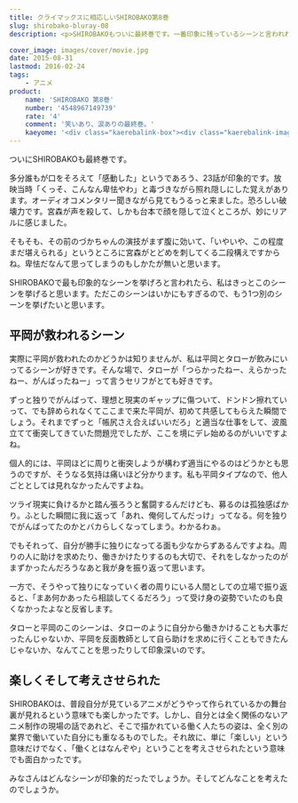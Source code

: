 ```yaml
---
title: クライマックスに相応しいSHIROBAKO第8巻
slug: shirobako-bluray-08
description: <p>SHIROBAKOもついに最終巻です。一番印象に残っているシーンと言われれば多くの人が挙げるであろう23話のラストシーン。私も例外ではありません。最終巻は物語のクライマックスとして笑いあり・涙ありの見どころ盛りだくさんですね。</p>

cover_image: images/cover/movie.jpg
date: 2015-08-31
lastmod: 2016-02-24
tags: 
    - アニメ
product:
    name: 'SHIROBAKO 第8巻'
    number: '4548967149739'
    rate: '4'
    comment: '笑いあり、涙ありの最終巻。'
    kaeyome: '<div class="kaerebalink-box"><div class="kaerebalink-image"><a href="http://www.amazon.co.jp/exec/obidos/ASIN/B00OJXVWOC/illusionspace-22/ref=nosim/" target="_blank" rel="nofollow" ><img src="http://ecx.images-amazon.com/images/I/51ZpVgeWfbL._SL160_.jpg" style="border: none;" /></a></div><div class="kaerebalink-info"><div class="kaerebalink-name"><a href="http://www.amazon.co.jp/exec/obidos/ASIN/B00OJXVWOC/illusionspace-22/ref=nosim/" target="_blank" rel="nofollow" >SHIROBAKO 第8巻 (初回生産限定版) [Blu-ray]</a><div class="kaerebalink-powered-date">posted with <a href="http://kaereba.com" rel="nofollow" target="_blank">カエレバ</a></div></div><div class="kaerebalink-detail">木村珠莉 ワーナー・ブラザース・ホームエンターテイメント 2015-08-26    </div><div class="kaerebalink-link1"><div class="shoplinkamazon"><a href="http://www.amazon.co.jp/gp/search?keywords=SHIROBAKO%20%91%E68%8A%AA%20blu-ray&__mk_ja_JP=%83J%83%5E%83J%83i&tag=illusionspace-22" target="_blank" rel="nofollow" >Amazon</a></div><div class="shoplinkrakuten"><a href="http://hb.afl.rakuten.co.jp/hgc/0e95387f.f2aef20d.0e953880.25e412bd/?pc=http%3A%2F%2Fsearch.rakuten.co.jp%2Fsearch%2Fmall%2FSHIROBAKO%2520%25E7%25AC%25AC8%25E5%25B7%25BB%2520blu-ray%2F-%2Ff.1-p.1-s.1-sf.0-st.A-v.2%3Fx%3D0%26scid%3Daf_ich_link_urltxt%26m%3Dhttp%3A%2F%2Fm.rakuten.co.jp%2F" target="_blank" rel="nofollow" >楽天市場</a></div><div class="shoplinkyahoo"><a href="http://ck.jp.ap.valuecommerce.com/servlet/referral?sid=3085416&pid=882193779&vc_url=http%3A%2F%2Fsearch.shopping.yahoo.co.jp%2Fsearch%3Fp%3DSHIROBAKO%2520%25E7%25AC%25AC8%25E5%25B7%25BB%2520blu-ray" target="_blank" rel="nofollow" >Yahooショッピング<img src="http://ad.jp.ap.valuecommerce.com/servlet/gifbanner?sid=3085416&pid=882193779" height="1" width="1" border="0"></a></div></div></div><div class="booklink-footer" style="clear: left"></div></div>'
---
```


<p>ついにSHIROBAKOも最終巻です。</p>
<p>多分誰もが口をそろえて「感動した」というであろう、23話が印象的です。放映当時「くっそ、こんなん卑怯やわ」と毒づきながら照れ隠しにした覚えがあります。オーディオコメンタリー聞きながら見てもうるっと来ました。恐ろしい破壊力です。宮森が声を殺して、しかも台本で顔を隠して泣くところが、妙にリアルに感じました。</p>
<p>そもそも、その前のづかちゃんの演技がまず腹に効いて、「いやいや、この程度まだ堪えられる」というところに宮森がとどめを刺してくる二段構えですからね。卑怯だなんて思ってしまうのもしかたが無いと思います。</p>
<p>SHIROBAKOで最も印象的なシーンを挙げろと言われたら、私はきっとこのシーンを挙げると思います。ただこのシーンはいかにもすぎるので、もう1つ別のシーンを挙げたいと思います。</p>
<h2>平岡が救われるシーン</h2>
<p>実際に平岡が救われたのかどうかは知りませんが、私は平岡とタローが飲みにいってるシーンが好きです。そんな場で、タローが「つらかったねー、えらかったねー、がんばったねー」って言うセリフがとても好きです。</p>
<p>ずっと独りでがんばって、理想と現実のギャップに傷ついて、ドンドン擦れていって、でも辞められなくてここまで来た平岡が、初めて共感してもらえた瞬間でしょう。それまでずっと「帳尻さえ合えばいいだろ」と適当な仕事をして、波風立てて衝突してきていた問題児でしたが、ここを境にデレ始めるのがいいですよね。</p>
<p>個人的には、平岡ほどに周りと衝突しようが構わず適当にやるのはどうかとも思うのですが、そうなる気持は痛いほど分かります。私も平岡タイプなので、他人ごととしては見れなかったんですよね。</p>
<p>ツライ現実に負けるかと踏ん張ろうと奮闘するんだけども、募るのは孤独感ばかり。ふとした瞬間に我に返って「あれ、俺何してんだっけ」ってなる。何を独りでがんばってたのかとバカらしくなってしまう。わかるわぁ。</p>
<p>でもそれって、自分が勝手に独りになってる面も少なからずあるんですよね。周りの人に助けを求めたり、働きかけたりするのも大切で、それをしなかったのがまずかったんだろうなあと我が身を振り返って思います。</p>
<p>一方で、そうやって独りになっていく者の周りにいる人間としての立場で振り返ると、「まあ何かあったら相談してくるだろう」って受け身の姿勢でいたのも良くなかったよなと反省します。</p>
<p>タローと平岡のこのシーンは、タローのように自分から働きかけることも大事だったんじゃないか、平岡を反面教師として自ら助けを求めに行くこともできたんじゃないか、なんてことを思ったりして印象深いのです。</p>
<h2>楽しくそして考えさせられた</h2>
<p>SHIROBAKOは、普段自分が見ているアニメがどうやって作られているかの舞台裏が見れるという意味でも楽しかったです。しかし、自分とは全く関係のないアニメ制作の現場の話であれど、そこで描かれている働く人たちの姿は、全く別の業界で働いていた自分にも重なるものでした。それ故に、単に「楽しい」という意味だけでなく、「働くとはなんぞや」ということを考えさせられたという意味でも面白かったです。</p>
<p>みなさんはどんなシーンが印象的だったでしょうか。そしてどんなことを考えたのでしょうか。</p>

  
